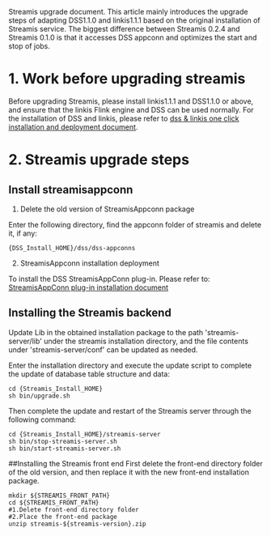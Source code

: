 Streamis upgrade document. This article mainly introduces the upgrade steps of adapting DSS1.1.0 and linkis1.1.1 based on the original installation of Streamis service. The biggest difference between Streamis 0.2.4 and Streamis 0.1.0 is that it accesses DSS appconn and optimizes the start and stop of jobs.

# 1. Work before upgrading streamis
Before upgrading Streamis, please install linkis1.1.1 and DSS1.1.0 or above, and ensure that the linkis Flink engine and DSS can be used normally. For the installation of DSS and linkis, please refer to [dss & linkis one click installation and deployment document](https://github.com/WeBankFinTech/DataSphereStudio-Doc/blob/main/zh_CN/%E5%AE%89%E8%A3%85%E9%83%A8%E7%BD%B2/DSS%E5%8D%95%E6%9C%BA%E9%83%A8%E7%BD%B2%E6%96%87%E6%A1%A3.md).

# 2. Streamis upgrade steps

## Install streamisappconn
1) Delete the old version of StreamisAppconn package

Enter the following directory, find the appconn folder of streamis and delete it, if any:
```shell script
{DSS_Install_HOME}/dss/dss-appconns
```

2) StreamisAppconn installation deployment

To install the DSS StreamisAppConn plug-in. Please refer to: [StreamisAppConn plug-in installation document](development/StreamisAppConnInstallationDocument.md)

## Installing the Streamis backend
Update Lib in the obtained installation package to the path 'streamis-server/lib' under the streamis installation directory, and the file contents under 'streamis-server/conf' can be updated as needed.

Enter the installation directory and execute the update script to complete the update of database table structure and data:
```shell script
cd {Streamis_Install_HOME}
sh bin/upgrade.sh
```

Then complete the update and restart of the Streamis server through the following command:
```shell script
cd {Streamis_Install_HOME}/streamis-server
sh bin/stop-streamis-server.sh 
sh bin/start-streamis-server.sh 
```

##Installing the Streamis front end
First delete the front-end directory folder of the old version, and then replace it with the new front-end installation package.
```
mkdir ${STREAMIS_FRONT_PATH}
cd ${STREAMIS_FRONT_PATH}
#1.Delete front-end directory folder
#2.Place the front-end package
unzip streamis-${streamis-version}.zip
```